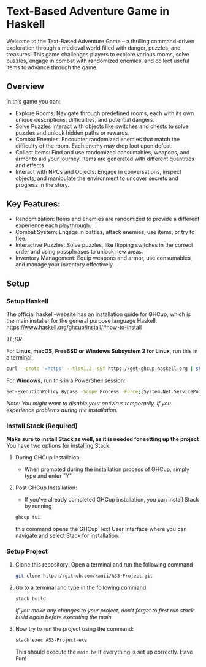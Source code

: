 # Text-Based Adventure Game in Haskell
Welcome to the Text-Based Adventure Game – a thrilling command-driven exploration through a medieval world filled with danger, puzzles, and treasures! This game challenges players to explore various rooms, solve puzzles, engage in combat with randomized enemies, and collect useful items to advance through the game.

## Overview
In this game you can:
- Explore Rooms: Navigate through predefined rooms, each with its own unique descriptions, difficulties, and potential dangers.
- Solve Puzzles Interact with objects like switches and chests to solve puzzles and unlock hidden paths or rewards.
- Combat Enemies: Encounter randomized enemies that match the difficulty of the room. Each enemy may drop loot upon defeat.
- Collect Items: Find and use randomized consumables, weapons, and armor to aid your journey. Items are generated with different quantities and effects.
- Interact with NPCs and Objects: Engage in conversations, inspect objects, and manipulate the environment to uncover secrets and progress in the story.

## Key Features:
- Randomization: Items and enemies are randomized to provide a different experience each playthrough.
- Combat System: Engage in battles, attack enemies, use items, or try to flee.
- Interactive Puzzles: Solve puzzles, like flipping switches in the correct order and using passphrases to unlock new areas.
- Inventory Management: Equip weapons and armor, use consumables, and manage your inventory effectively.

  
## Setup

### Setup Haskell

The official haskell-website has an installation guide for GHCup, which is the main installer for the general purpose language Haskell.
<https://www.haskell.org/ghcup/install/#how-to-install>

*TL;DR*

For **Linux, macOS, FreeBSD or Windows Subsystem 2 for Linux**, run this in a terminal:

```bash
curl --proto '=https' --tlsv1.2 -sSf https://get-ghcup.haskell.org | sh
```

For **Windows**, run this in a PowerShell session:

```bash
Set-ExecutionPolicy Bypass -Scope Process -Force;[System.Net.ServicePointManager]::SecurityProtocol = [System.Net.ServicePointManager]::SecurityProtocol -bor 3072; try { & ([ScriptBlock]::Create((Invoke-WebRequest https://www.haskell.org/ghcup/sh/bootstrap-haskell.ps1 -UseBasicParsing))) -Interactive -DisableCurl } catch { Write-Error $_ }
```

*Note: You might want to disable your antivirus temporarily, if you experience problems  during the installation.*

### Install Stack (Required)

**Make sure to install Stack as well, as it is needed for setting up the project**
You have two options for installing Stack:
1. During GHCup Installaion:
   - When prompted during the installation process of GHCup, simply type and enter "Y"
2. Post GHCup Installation:
   - If you've already completed GHCup installation, you can install Stack by running
     
   ```bash
   ghcup tui
   ```
   
   this command opens the GHCup Text User Interface where you can navigate and select Stack for installation.

### Setup Project

1. Clone this repository: Open a terminal and run the following command
   
   ```bash
   git clone https://github.com/kauii/AS3-Project.git
   ```
   
3. Go to a terminal and type in the following command:
   
   ```bash
   stack build
   ```
   
   *If you make any changes to your project, don't forget to first run stack build again before executing the main.*
   
5. Now try to run the project using the command:
   
     ```bash
   stack exec AS3-Project-exe
   ```
     
   This should execute the ```main.hs```.If everything is set up correctly.
   Have Fun!
